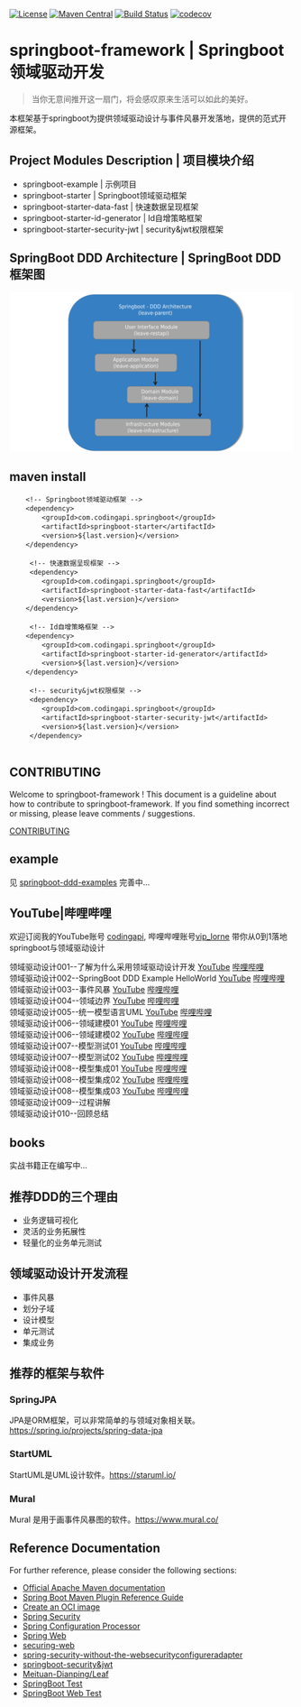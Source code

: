 [![License](https://img.shields.io/badge/License-Apache%202.0-blue.svg)](https://github.com/codingapi/springboot-framework/blob/main/LICENSE)
[![Maven Central](https://img.shields.io/maven-central/v/com.codingapi.springboot/springboot-starter.svg?label=Maven%20Central)](https://search.maven.org/search?q=g:%22com.codingapi.springboot%22%20AND%20a:%22springboot-starter%22)
[![Build Status](https://app.travis-ci.com/codingapi/springboot-framework.svg?branch=main)](https://app.travis-ci.com/codingapi/springboot-framework)
[![codecov](https://codecov.io/gh/codingapi/springboot-framework/branch/main/graph/badge.svg?token=Gl9LjJV6y4)](https://codecov.io/gh/codingapi/springboot-framework)

# springboot-framework | Springboot领域驱动开发

> 当你无意间推开这一扇门，将会感叹原来生活可以如此的美好。

本框架基于springboot为提供领域驱动设计与事件风暴开发落地，提供的范式开源框架。

## Project Modules Description  | 项目模块介绍

* springboot-example | 示例项目 
* springboot-starter | Springboot领域驱动框架
* springboot-starter-data-fast | 快速数据呈现框架 
* springboot-starter-id-generator | Id自增策略框架
* springboot-starter-security-jwt | security&jwt权限框架

## SpringBoot DDD Architecture | SpringBoot DDD 框架图

![](./docs/img/ddd_architecture.png)

## maven install

```
    <!-- Springboot领域驱动框架 -->
    <dependency>
        <groupId>com.codingapi.springboot</groupId>
        <artifactId>springboot-starter</artifactId>
        <version>${last.version}</version>
    </dependency>
    
     <!-- 快速数据呈现框架 -->
     <dependency>
        <groupId>com.codingapi.springboot</groupId>
        <artifactId>springboot-starter-data-fast</artifactId>
        <version>${last.version}</version>
    </dependency>
    
     <!-- Id自增策略框架 -->
    <dependency>
        <groupId>com.codingapi.springboot</groupId>
        <artifactId>springboot-starter-id-generator</artifactId>
        <version>${last.version}</version>
    </dependency>
    
     <!-- security&jwt权限框架 -->
     <dependency>
        <groupId>com.codingapi.springboot</groupId>
        <artifactId>springboot-starter-security-jwt</artifactId>
        <version>${last.version}</version>
     </dependency>
     
```

## CONTRIBUTING

Welcome to springboot-framework ! This document is a guideline about how to contribute to springboot-framework.
If you find something incorrect or missing, please leave comments / suggestions.

[CONTRIBUTING](./CONTRIBUTING.md)

## example

见 [springboot-ddd-examples](https://github.com/1991wangliang/springboot-ddd-examples) 完善中...

## YouTube|哔哩哔哩

欢迎订阅我的YouTube账号 [codingapi](https://www.youtube.com/channel/UCdAsCAxh453D7MfLfYWj0Eg),
哔哩哔哩账号[vip_lorne](https://space.bilibili.com/386239614) 带你从0到1落地springboot与领域驱动设计

领域驱动设计001--了解为什么采用领域驱动设计开发 [YouTube](https://www.youtube.com/watch?v=09uP_sMvhY8) [哔哩哔哩](https://www.bilibili.com/video/BV1WB4y157kv)     
领域驱动设计002--SpringBoot DDD Example
HelloWorld [YouTube](https://www.youtube.com/watch?v=d7LnYy8rTYI&t=149s) [哔哩哔哩](https://www.bilibili.com/video/BV1qU4y1k7DV)    
领域驱动设计003--事件风暴 [YouTube](https://www.youtube.com/watch?v=EiMvgIKT46I) [哔哩哔哩](https://www.bilibili.com/video/BV1tG41147AU)   
领域驱动设计004--领域边界 [YouTube](https://www.youtube.com/watch?v=l80I3LkvGdE) [哔哩哔哩](https://www.bilibili.com/video/BV1Za411d78d)   
领域驱动设计005--统一模型语言UML [YouTube](https://www.youtube.com/watch?v=FESDalckNQ4) [哔哩哔哩](https://www.bilibili.com/video/BV1gg411D7oe)      
领域驱动设计006--领域建模01 [YouTube](https://www.youtube.com/watch?v=Fee0oXCDZxA) [哔哩哔哩](https://www.bilibili.com/video/BV1DV4y1p7Rw)      
领域驱动设计006--领域建模02 [YouTube](https://www.youtube.com/watch?v=_VNmArHYZSI) [哔哩哔哩](https://www.bilibili.com/video/BV1i14y1t7wE)   
领域驱动设计007--模型测试01 [YouTube](https://www.youtube.com/watch?v=jCyGLAgjH8A) [哔哩哔哩](https://www.bilibili.com/video/BV1Jt4y1E7EX)      
领域驱动设计007--模型测试02 [YouTube](https://www.youtube.com/watch?v=dBFhNbb8LHg) [哔哩哔哩](https://www.bilibili.com/video/BV1HB4y1478r)      
领域驱动设计008--模型集成01 [YouTube](https://www.youtube.com/watch?v=lmLFHGxkL1g) [哔哩哔哩](https://www.bilibili.com/video/BV14P411V7kS)   
领域驱动设计008--模型集成02 [YouTube](https://www.youtube.com/watch?v=1A2OUn26sMc) [哔哩哔哩](https://www.bilibili.com/video/BV1DD4y167ea)   
领域驱动设计008--模型集成03 [YouTube](https://www.youtube.com/watch?v=vu-dyolhRJM) [哔哩哔哩](https://www.bilibili.com/video/BV1We4y1o7ob)    
领域驱动设计009--过程讲解  
领域驱动设计010--回顾总结

## books

实战书籍正在编写中...

## 推荐DDD的三个理由

* 业务逻辑可视化
* 灵活的业务拓展性
* 轻量化的业务单元测试

## 领域驱动设计开发流程

* 事件风暴
* 划分子域
* 设计模型
* 单元测试
* 集成业务

## 推荐的框架与软件

### SpringJPA

JPA是ORM框架，可以非常简单的与领域对象相关联。 https://spring.io/projects/spring-data-jpa

### StartUML

StartUML是UML设计软件。https://staruml.io/

### Mural

Mural 是用于画事件风暴图的软件。https://www.mural.co/

## Reference Documentation

For further reference, please consider the following sections:

* [Official Apache Maven documentation](https://maven.apache.org/guides/index.html)
* [Spring Boot Maven Plugin Reference Guide](https://docs.spring.io/spring-boot/docs/2.7.1/maven-plugin/reference/html/)
* [Create an OCI image](https://docs.spring.io/spring-boot/docs/2.7.1/maven-plugin/reference/html/#build-image)
* [Spring Security](https://docs.spring.io/spring-boot/docs/2.7.1/reference/htmlsingle/#web.security)
* [Spring Configuration Processor](https://docs.spring.io/spring-boot/docs/2.7.1/reference/htmlsingle/#appendix.configuration-metadata.annotation-processor)
* [Spring Web](https://docs.spring.io/spring-boot/docs/2.7.1/reference/htmlsingle/#web)
* [securing-web](https://spring.io/guides/gs/securing-web/)
* [spring-security-without-the-websecurityconfigureradapter](https://spring.io/blog/2022/02/21/spring-security-without-the-websecurityconfigureradapter)
* [springboot-security&jwt](https://blog.csdn.net/u014553029/article/details/112759382)
* [Meituan-Dianping/Leaf](https://github.com/Meituan-Dianping/Leaf)
* [SpringBoot Test](https://spring.io/guides/gs/testing-web/)  
* [SpringBoot Web Test](https://spring.io/guides/gs/testing-web/)  